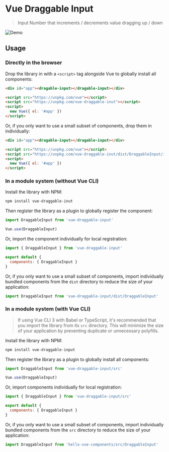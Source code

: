 # Vue Draggable Input

> Input Number that increments / decrements value dragging up / down

![Demo](http://g.recordit.co/Z8j1NmOKRp.gif)

## Usage

### Directly in the browser

Drop the library in with a `<script>` tag alongside Vue to globally install all components:

```html
<div id="app"><dragable-input></dragable-input></div>

<script src="https://unpkg.com/vue"></script>
<script src="https://unpkg.com/vue-draggable-inut"></script>
<script>
  new Vue({ el: '#app' })
</script>
```

Or, if you only want to use a small subset of components, drop them in individually:

```html
<div id="app"><dragable-input></dragable-input></div>

<script src="https://unpkg.com/vue"></script>
<script src="https://unpkg.com/vue-draggable-inut/dist/DraggableInput/index.umd.min.js"></script>
<script>
  new Vue({ el: '#app' })
</script>
```

### In a module system (without Vue CLI)

Install the library with NPM:

```bash
npm install vue-draggable-inut
```

Then register the library as a plugin to globally register the component:

```js
import DraggableInput from 'vue-draggable-input'

Vue.use(DraggableInput)
```

Or, import the component individually for local registration:

```js
import { DraggableInput } from 'vue-draggable-input'

export default {
  components: { DraggableInput }
}
```

Or, if you only want to use a small subset of components, import individually bundled components from the `dist` directory to reduce the size of your application:

```js
import DraggableInput from 'vue-draggable-input/dist/DraggableInput'
```

### In a module system (with Vue CLI)

> If using Vue CLI 3 with Babel or TypeScript, it's recommended that you import the library from its `src` directory. This will minimize the size of your application by preventing duplicate or unnecessary polyfills.

Install the library with NPM:

```bash
npm install vue-draggable-input
```

Then register the library as a plugin to globally install all components:

```js
import DraggableInput from 'vue-draggable-input/src'

Vue.use(DraggableInput)
```

Or, import components individually for local registration:

```js
import { DraggableInput } from 'vue-draggable-input/src'

export default {
  components: { DraggableInput }
}
```

Or, if you only want to use a small subset of components, import individually bundled components from the `src` directory to reduce the size of your application:

```js
import DraggableInput from 'hello-vue-components/src/DraggableInput'
```
